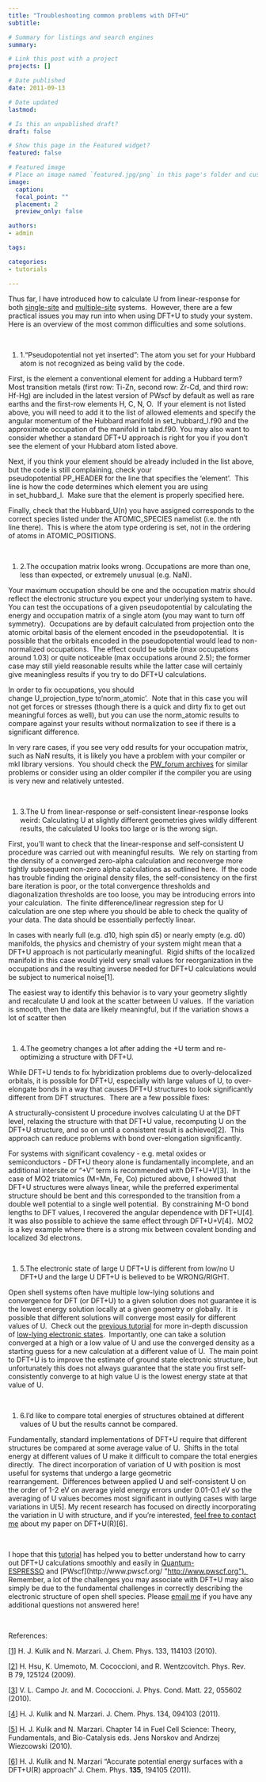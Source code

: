 ```yaml
---
title: "Troubleshooting common problems with DFT+U"
subtitle: 

# Summary for listings and search engines
summary: 

# Link this post with a project
projects: []

# Date published
date: 2011-09-13

# Date updated
lastmod: 

# Is this an unpublished draft?
draft: false

# Show this page in the Featured widget?
featured: false

# Featured image
# Place an image named `featured.jpg/png` in this page's folder and customize its options here.
image:
  caption: 
  focal_point: ""
  placement: 2
  preview_only: false

authors:
- admin

tags:

categories:
- tutorials

---
```

Thus far, I have introduced how to calculate U from linear-response for both [single-site](calculating-hubbard-u "Calculating the Hubbard U") and [multiple-site](hubbard-u-multiple-sites "Hubbard U for multiple sites") systems.  However, there are a few practical issues you may run into when using DFT+U to study your system.  Here is an overview of the most common difficulties and some solutions.


 


1. 1.“Pseudopotential not yet inserted”: The atom you set for your Hubbard atom is not recognized as being valid by the code.

First, is the element a conventional element for adding a Hubbard term? Most transition metals (first row: Ti-Zn, second row: Zr-Cd, and third row: Hf-Hg) are included in the latest version of PWscf by default as well as rare earths and the first-row elements H, C, N, O.  If your element is not listed above, you will need to add it to the list of allowed elements and specify the angular momentum of the Hubbard manifold in set\_hubbard\_l.f90 and the approximate occupation of the manifold in tabd.f90. You may also want to consider whether a standard DFT+U approach is right for you if you don’t see the element of your Hubbard atom listed above. 


Next, if you think your element should be already included in the list above, but the code is still complaining, check your pseudopotential PP\_HEADER for the line that specifies the ‘element’.  This line is how the code determines which element you are using in set\_hubbard\_l.  Make sure that the element is properly specified here.


Finally, check that the Hubbard\_U(n) you have assigned corresponds to the  correct species listed under the ATOMIC\_SPECIES namelist (i.e. the nth line there).  This is where the atom type ordering is set, not in the ordering of atoms in ATOMIC\_POSITIONS.


 


1. 2.The occupation matrix looks wrong. Occupations are more than one, less than expected, or extremely unusual (e.g. NaN).

Your maximum occupation should be one and the occupation matrix should reflect the electronic structure you expect your underlying system to have. You can test the occupations of a given pseudopotential by calculating the energy and occupation matrix of a single atom (you may want to turn off symmetry).  Occupations are by default calculated from projection onto the atomic orbital basis of the element encoded in the pseudopotential.  It is possible that the orbitals encoded in the pseudopotential would lead to non-normalized occupations.  The effect could be subtle (max occupations around 1.03) or quite noticeable (max occupations around 2.5); the former case may still yield reasonable results while the latter case will certainly give meaningless results if you try to do DFT+U calculations.


In order to fix occupations, you should change U\_projection\_type to‘norm\_atomic’.  Note that in this case you will not get forces or stresses (though there is a quick and dirty fix to get out meaningful forces as well), but you can use the norm\_atomic results to compare against your results without normalization to see if there is a significant difference.  


In very rare cases, if you see very odd results for your occupation matrix, such as NaN results, it is likely you have a problem with your compiler or mkl library versions.  You should check the [PW\_forum archives](http://qe-forge.org/pipermail/pw_forum/ "PW_forum") for similar problems or consider using an older compiler if the compiler you are using is very new and relatively untested.


 


1. 3.The U from linear-response or self-consistent linear-response looks weird: Calculating U at slightly different geometries gives wildly different results, the calculated U looks too large or is the wrong sign.

First, you’ll want to check that the linear-response and self-consistent U procedure was carried out with meaningful results.  We rely on starting from the density of a converged zero-alpha calculation and reconverge more tightly subsequent non-zero alpha calculations as outlined here.  If the code has trouble finding the original density files, the self-consistency on the first bare iteration is poor, or the total convergence thresholds and diagonalization thresholds are too loose, you may be introducing errors into your calculation.  The finite difference/linear regression step for U calculation are one step where you should be able to check the quality of your data. The data should be essentially perfectly linear.  



In cases with nearly full (e.g. d10, high spin d5) or nearly empty (e.g. d0) manifolds, the physics and chemistry of your system might mean that a DFT+U approach is not particularly meaningful.  Rigid shifts of the localized manifold in this case would yield very small values for reorganization in the occupations and the resulting inverse needed for DFT+U calculations would be subject to numerical noise[1].    



The easiest way to identify this behavior is to vary your geometry slightly and recalculate U and look at the scatter between U values.  If the variation is smooth, then the data are likely meaningful, but if the variation shows a lot of scatter then   



 


1. 4.The geometry changes a lot after adding the +U term and re-optimizing a structure with DFT+U.

While DFT+U tends to fix hybridization problems due to overly-delocalized orbitals, it is possible for DFT+U, especially with large values of U, to over-elongate bonds in a way that causes DFT+U structures to look significantly different from DFT structures.  There are a few possible fixes:


A structurally-consistent U procedure involves calculating U at the DFT level, relaxing the structure with that DFT+U value, recomputing U on the DFT+U structure, and so on until a consistent result is achieved[2].  This approach can reduce problems with bond over-elongation significantly.


For systems with significant covalency - e.g. metal oxides or semiconductors - DFT+U theory alone is fundamentally incomplete, and an additional intersite or “+V” term is recommended with DFT+U+V[3].  In the case of MO2 triatomics (M=Mn, Fe, Co) pictured above, I showed that DFT+U structures were always linear, while the preferred experimental structure should be bent and this corresponded to the transition from a double well potential to a single well potential.  By constraining M-O bond lengths to DFT values, I recovered the angular dependence with DFT+U[4].  It was also possible to achieve the same effect through DFT+U+V[4].  MO2 is a key example where there is a strong mix between covalent bonding and localized 3d electrons.   


 


1. 5.The electronic state of large U DFT+U is different from low/no U DFT+U and the large U DFT+U is believed to be WRONG/RIGHT.

Open shell systems often have multiple low-lying solutions and convergence for DFT (or DFT+U) to a given solution does not guarantee it is the lowest energy solution locally at a given geometry or globally.  It is possible that different solutions will converge most easily for different values of U.  Check out the [previous tutorial](low-lying-electronic-states "Low-lying electronic states") for more in-depth discussion of [low-lying electronic states](low-lying-electronic-states "Low-lying electronic states").  Importantly, one can take a solution converged at a high or a low value of U and use the converged density as a starting guess for a new calculation at a different value of U.  The main point to DFT+U is to improve the estimate of ground state electronic structure, but unfortunately this does not always guarantee that the state you first self-consistently converge to at high value U is the lowest energy state at that value of U.  



 


1. 6.I’d like to compare total energies of structures obtained at different values of U but the results cannot be compared.

Fundamentally, standard implementations of DFT+U require that different structures be compared at some average value of U.  Shifts in the total energy at different values of U make it difficult to compare the total energies directly.  The direct incorporation of variation of U with position is most useful for systems that undergo a large geometric rearrangement.  Differences between applied U and self-consistent U on the order of 1-2 eV on average yield energy errors under 0.01-0.1 eV so the averaging of U values becomes most significant in outlying cases with large variations in U[5]. My recent research has focused on directly incorporating the variation in U with structure, and if you’re interested, [feel free to contact me](mailto:hjkulikATmitDOTedu?subject=Questions%20about%20DFT+U(R) "mailto:hjkulikATmitDOTedu?subject=Questions about DFT+U(R)") about my paper on DFT+U(R)[6].


 


I hope that this [tutorial](Tutorials "Tutorials") has helped you to better understand how to carry out DFT+U calculations smoothly and easily in [Quantum-ESPRESSO](http://www.quantum-espresso.org/ "http://www.quantum-espresso.org") and [PWscf](http://www.pwscf.org/ "http://www.pwscf.org").  Remember, a lot of the challenges you may associate with DFT+U may also simply be due to the fundamental challenges in correctly describing the electronic structure of open shell species. Please [email me](mailto:hjkulikATmitDOTedu?subject=Questions%20about%20low-lying%20electronic%20states%20tutorial "mailto:hjkulikATmitDOTedu?subject=Questions about low-lying electronic states tutorial") if you have any additional questions not answered here!


 


References:


[[1](../sites/default/files/pub_reprints/10JChemPhys_133_114103_0.pdf "Kulik et al JCP 2010")] H. J. Kulik and N. Marzari. J. Chem. Phys. 133, 114103 (2010).


[[2](http://prb.aps.org/abstract/PRB/v79/i12/e125124 "http://prb.aps.org/abstract/PRB/v79/i12/e125124")] H. Hsu, K. Umemoto, M. Cococcioni, and R. Wentzcovitch. Phys. Rev. B 79, 125124 (2009). 


[[3](http://iopscience.iop.org/0953-8984/22/5/055602 "http://iopscience.iop.org/0953-8984/22/5/055602")] V. L. Campo Jr. and M. Cococcioni. J. Phys. Cond. Matt. 22, 055602 (2010).  



[[4](../sites/default/files/pub_reprints/12mno2-reprint_0.pdf "Reprint")] H. J. Kulik and N. Marzari. J. Chem. Phys. 134, 094103 (2011).


[[5](/sites/default/files/pub_reprints/05c14.pdf "Reprint")] H. J. Kulik and N. Marzari. Chapter 14 in Fuel Cell Science: Theory, Fundamentals, and Bio-Catalysis eds. Jens Norskov and Andrzej Wiezcowski (2010).


[[6](../sites/default/files/pub_reprints/13dftur-reprint_1.pdf "Reprint")] H. J. Kulik and N. Marzari “Accurate potential energy surfaces with a DFT+U(R) approach” J. Chem. Phys. **135**, 194105 (2011).


